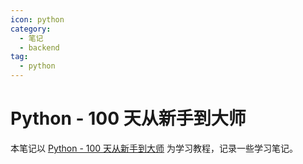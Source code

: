 ```yaml
---
icon: python
category:
  - 笔记
  - backend
tag:
  - python
---
```


# Python - 100 天从新手到大师

本笔记以 [Python - 100 天从新手到大师](https://github.com/jackfrued/Python-100-Days) 为学习教程，记录一些学习笔记。

<AutoCatalog />
